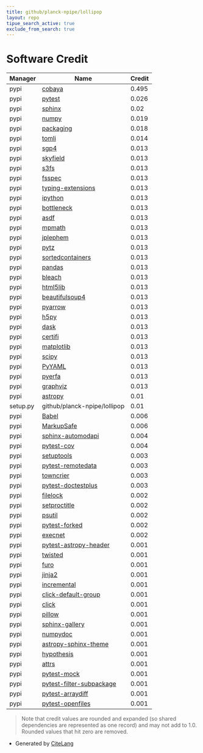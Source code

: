 ```yaml
---
title: github/planck-npipe/lollipop
layout: repo
tipue_search_active: true
exclude_from_search: true
---
```

# Software Credit

|Manager|Name|Credit|
|-------|----|------|
|pypi|[cobaya](https://cobaya.readthedocs.io)|0.495|
|pypi|[pytest](https://pypi.org/project/pytest)|0.026|
|pypi|[sphinx](https://www.sphinx-doc.org/)|0.02|
|pypi|[numpy](https://pypi.org/project/numpy)|0.019|
|pypi|[packaging](https://pypi.org/project/packaging)|0.018|
|pypi|[tomli](https://pypi.org/project/tomli)|0.014|
|pypi|[sgp4](https://github.com/brandon-rhodes/python-sgp4)|0.013|
|pypi|[skyfield](http://github.com/brandon-rhodes/python-skyfield/)|0.013|
|pypi|[s3fs](https://pypi.org/project/s3fs)|0.013|
|pypi|[fsspec](https://pypi.org/project/fsspec)|0.013|
|pypi|[typing-extensions](https://pypi.org/project/typing-extensions)|0.013|
|pypi|[ipython](https://pypi.org/project/ipython)|0.013|
|pypi|[bottleneck](https://pypi.org/project/bottleneck)|0.013|
|pypi|[asdf](https://pypi.org/project/asdf)|0.013|
|pypi|[mpmath](https://pypi.org/project/mpmath)|0.013|
|pypi|[jplephem](https://pypi.org/project/jplephem)|0.013|
|pypi|[pytz](https://pypi.org/project/pytz)|0.013|
|pypi|[sortedcontainers](https://pypi.org/project/sortedcontainers)|0.013|
|pypi|[pandas](https://pypi.org/project/pandas)|0.013|
|pypi|[bleach](https://pypi.org/project/bleach)|0.013|
|pypi|[html5lib](https://pypi.org/project/html5lib)|0.013|
|pypi|[beautifulsoup4](https://pypi.org/project/beautifulsoup4)|0.013|
|pypi|[pyarrow](https://pypi.org/project/pyarrow)|0.013|
|pypi|[h5py](https://pypi.org/project/h5py)|0.013|
|pypi|[dask](https://pypi.org/project/dask)|0.013|
|pypi|[certifi](https://pypi.org/project/certifi)|0.013|
|pypi|[matplotlib](https://pypi.org/project/matplotlib)|0.013|
|pypi|[scipy](https://pypi.org/project/scipy)|0.013|
|pypi|[PyYAML](https://pypi.org/project/PyYAML)|0.013|
|pypi|[pyerfa](https://pypi.org/project/pyerfa)|0.013|
|pypi|[graphviz](https://pypi.org/project/graphviz)|0.013|
|pypi|[astropy](http://astropy.org)|0.01|
|setup.py|github/planck-npipe/lollipop|0.01|
|pypi|[Babel](https://pypi.org/project/Babel)|0.006|
|pypi|[MarkupSafe](https://pypi.org/project/MarkupSafe)|0.006|
|pypi|[sphinx-automodapi](https://pypi.org/project/sphinx-automodapi)|0.004|
|pypi|[pytest-cov](https://pypi.org/project/pytest-cov)|0.004|
|pypi|[setuptools](https://pypi.org/project/setuptools)|0.003|
|pypi|[pytest-remotedata](https://pypi.org/project/pytest-remotedata)|0.003|
|pypi|[towncrier](https://github.com/twisted/towncrier)|0.003|
|pypi|[pytest-doctestplus](https://github.com/astropy/pytest-doctestplus)|0.003|
|pypi|[filelock](https://pypi.org/project/filelock)|0.002|
|pypi|[setproctitle](https://pypi.org/project/setproctitle)|0.002|
|pypi|[psutil](https://pypi.org/project/psutil)|0.002|
|pypi|[pytest-forked](https://pypi.org/project/pytest-forked)|0.002|
|pypi|[execnet](https://pypi.org/project/execnet)|0.002|
|pypi|[pytest-astropy-header](https://github.com/astropy/pytest-astropy-header)|0.001|
|pypi|[twisted](https://pypi.org/project/twisted)|0.001|
|pypi|[furo](https://pypi.org/project/furo)|0.001|
|pypi|[jinja2](https://pypi.org/project/jinja2)|0.001|
|pypi|[incremental](https://pypi.org/project/incremental)|0.001|
|pypi|[click-default-group](https://pypi.org/project/click-default-group)|0.001|
|pypi|[click](https://pypi.org/project/click)|0.001|
|pypi|[pillow](https://pypi.org/project/pillow)|0.001|
|pypi|[sphinx-gallery](https://pypi.org/project/sphinx-gallery)|0.001|
|pypi|[numpydoc](https://pypi.org/project/numpydoc)|0.001|
|pypi|[astropy-sphinx-theme](https://pypi.org/project/astropy-sphinx-theme)|0.001|
|pypi|[hypothesis](https://pypi.org/project/hypothesis)|0.001|
|pypi|[attrs](https://pypi.org/project/attrs)|0.001|
|pypi|[pytest-mock](https://pypi.org/project/pytest-mock)|0.001|
|pypi|[pytest-filter-subpackage](https://pypi.org/project/pytest-filter-subpackage)|0.001|
|pypi|[pytest-arraydiff](https://pypi.org/project/pytest-arraydiff)|0.001|
|pypi|[pytest-openfiles](https://pypi.org/project/pytest-openfiles)|0.001|


> Note that credit values are rounded and expanded (so shared dependencies are represented as one record) and may not add to 1.0. Rounded values that hit zero are removed.


- Generated by [CiteLang](https://github.com/vsoch/citelang)
